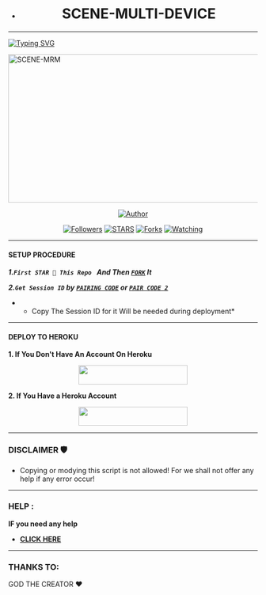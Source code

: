 - <h1 align="center">SCENE-MULTI-DEVICE</h1>
<p align="center">  

***
  
<a href="https://git.io/typing-svg"><img src="https://readme-typing-svg.demolab.com?font=Black+Ops+One&size=50&pause=1000&color=1BAFBAFF&center=true&width=910&height=100&lines=THANKS FOR CHOOSING +SCENE-MD;MULTI+DEVICE+WHATSAPP+BOT;CREATED+BY+BELTAH+TECH;RELEASED+18.10.2024" alt="Typing SVG" /></a>
  </p>
    <img alt="SCENE-MRM" width="700" height="300" src="https://telegra.ph/file/dcce2ddee6cc7597c859a.jpg">
<p align="center">
<p align="center">
<a href="https://github.com/Beltahk/SCENE-MRM"><img title="Author" src="https://img.shields.io/badge/SCENE-MRM-black?style=for-the-badge&logo=github"></a>
<p/>
<p align="center">
<a href="https://github.com/Beltahtech?tab=followers"><img title="Followers" src="https://img.shields.io/github/followers/Beltahtech?label=Followers&style=social"></a>
<a href="https://github.com/Huaweike/AUTOMATIC-BOT/stargazers/"><img title="STARS" src="https://img.shields.io/github/stars/Huaweike/AUTOMATIC-BOT?&style=social"></a>
<a href="https://github.com/Huaweike/AUTOMATIC-BOT/network/members"><img title="Forks" src="https://img.shields.io/github/forks/Beltahk/SCENE-MRM?style=social"></a>
<a href="https://github.com/Huaweike/AUTOMATIC-BOT/watchers"><img title="Watching" src="https://img.shields.io/github/watchers/Huaweike/AUTOMATIC-BOT?label=Watching&style=social"></a>
  
***

#### SETUP PROCEDURE

***1.`First STAR 🌟 This Repo ` And Then [`FORK`](https://github.com/Huaweike/AUTOMATIC-BOT/fork) It***

***2.`Get Session ID` by  [`PAIRING CODE`](https://bel-tah-sns.onrender.com/pair) or [`PAIR CODE 2`](https://bel-tah-sns.onrender.com/)***

* - Copy The Session ID for it Will be needed during deployment*

***

#### DEPLOY TO HEROKU 
**1. If You Don't Have An Account On Heroku**
    <br>
<p align="center"><a href="https://signup.heroku.com">
 <img src="https://img.shields.io/badge/Create%20Account%20Now-blue?style=for-the-badge&logo=heroku" width="220" height="38.45"/></a></p>

**2. If You Have a Heroku Account**
    <br>
<p align="center"><a href="https://dashboard.heroku.com/new?button-url=https%3A%2F%2Fgithub.com%2FHuaweike%2FAUTOMATIC-BOT&org=beltahteam&template=https%3A%2F%2Fgithub.com%2FHuaweike%2FAUTOMATIC-BOT"> <img src="https://img.shields.io/badge/DEPLOY%20NOW-blue?style=for-the-badge&logo=heroku" width="220" height="38.45"/></a></p>


***


### DISCLAIMER 🛡 
- Copying or modying this script is not allowed! For we shall not offer any help if any error occur!

***
### HELP :
**IF you need any help**
- [**CLICK HERE**](https:wa.me/254114141192)


***

### THANKS TO:
GOD THE CREATOR ❤️
